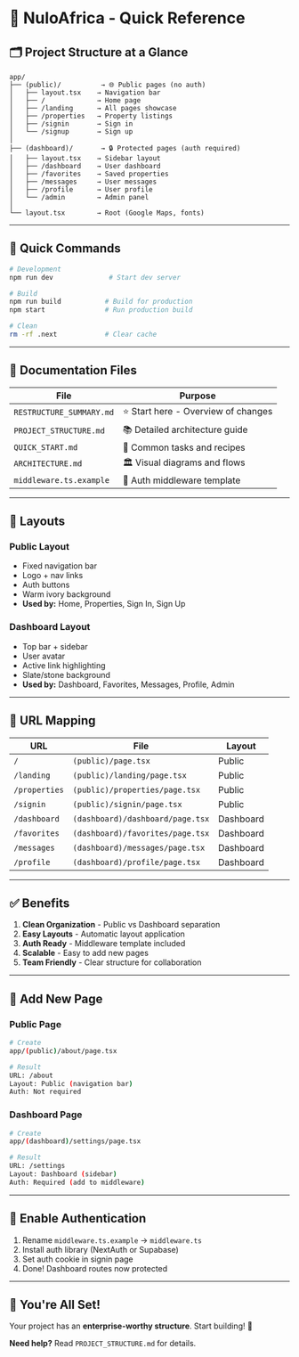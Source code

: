 # 📖 NuloAfrica - Quick Reference

## 🗂️ Project Structure at a Glance

```
app/
├── (public)/          → 🌐 Public pages (no auth)
│   ├── layout.tsx    → Navigation bar
│   ├── /             → Home page
│   ├── /landing      → All pages showcase
│   ├── /properties   → Property listings
│   ├── /signin       → Sign in
│   └── /signup       → Sign up
│
├── (dashboard)/       → 🔒 Protected pages (auth required)
│   ├── layout.tsx    → Sidebar layout
│   ├── /dashboard    → User dashboard
│   ├── /favorites    → Saved properties
│   ├── /messages     → User messages
│   ├── /profile      → User profile
│   └── /admin        → Admin panel
│
└── layout.tsx        → Root (Google Maps, fonts)
```

---

## 🎯 Quick Commands

```bash
# Development
npm run dev              # Start dev server

# Build
npm run build           # Build for production
npm start               # Run production build

# Clean
rm -rf .next            # Clear cache
```

---

## 📄 Documentation Files

| File | Purpose |
|------|---------|
| `RESTRUCTURE_SUMMARY.md` | ⭐ Start here - Overview of changes |
| `PROJECT_STRUCTURE.md` | 📚 Detailed architecture guide |
| `QUICK_START.md` | 🚀 Common tasks and recipes |
| `ARCHITECTURE.md` | 🏛️ Visual diagrams and flows |
| `middleware.ts.example` | 🔐 Auth middleware template |

---

## 🎨 Layouts

### Public Layout
- Fixed navigation bar
- Logo + nav links
- Auth buttons
- Warm ivory background
- **Used by:** Home, Properties, Sign In, Sign Up

### Dashboard Layout
- Top bar + sidebar
- User avatar
- Active link highlighting
- Slate/stone background
- **Used by:** Dashboard, Favorites, Messages, Profile, Admin

---

## 🔗 URL Mapping

| URL | File | Layout |
|-----|------|--------|
| `/` | `(public)/page.tsx` | Public |
| `/landing` | `(public)/landing/page.tsx` | Public |
| `/properties` | `(public)/properties/page.tsx` | Public |
| `/signin` | `(public)/signin/page.tsx` | Public |
| `/dashboard` | `(dashboard)/dashboard/page.tsx` | Dashboard |
| `/favorites` | `(dashboard)/favorites/page.tsx` | Dashboard |
| `/messages` | `(dashboard)/messages/page.tsx` | Dashboard |
| `/profile` | `(dashboard)/profile/page.tsx` | Dashboard |

---

## ✅ Benefits

1. **Clean Organization** - Public vs Dashboard separation
2. **Easy Layouts** - Automatic layout application
3. **Auth Ready** - Middleware template included
4. **Scalable** - Easy to add new pages
5. **Team Friendly** - Clear structure for collaboration

---

## 🚀 Add New Page

### Public Page
```bash
# Create
app/(public)/about/page.tsx

# Result
URL: /about
Layout: Public (navigation bar)
Auth: Not required
```

### Dashboard Page
```bash
# Create
app/(dashboard)/settings/page.tsx

# Result
URL: /settings
Layout: Dashboard (sidebar)
Auth: Required (add to middleware)
```

---

## 🔐 Enable Authentication

1. Rename `middleware.ts.example` → `middleware.ts`
2. Install auth library (NextAuth or Supabase)
3. Set auth cookie in signin page
4. Done! Dashboard routes now protected

---

## 🎊 You're All Set!

Your project has an **enterprise-worthy structure**. Start building! 🚀

**Need help?** Read `PROJECT_STRUCTURE.md` for details.
